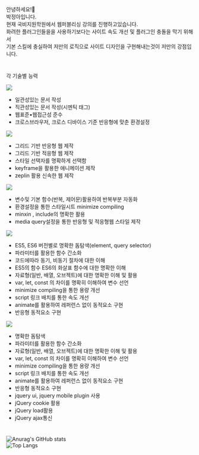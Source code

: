 <div>

안녕하세요!🤗 <br/>
박정아입니다. <br/>
현재 국비지원학원에서 웹퍼블리싱 강의를 진행하고있습니다.<br/>
화려한 플러그인들을을 사용하기보다는 사이트 속도 개선 및 플러그인 충돌을 막기 위해서 <br/>
기본 스킬에 충실하여 저만의 로직으로 사이트 디자인을 구현해내는것이 저만의 강점입니다.<br/>


 #
  각 기술별 능력 
  
  <img src="https://img.shields.io/badge/HTML5-ff0000?style=flat-square&logo=html5&logoColor=white"/>
  <ul>
    <li>일관성있는 문서 작성</li>
    <li>직관성있는 문서 작성(시멘틱 태그)</li>
    <li>웹표준•웹접근성 준수</li>
    <li>크로스브라우저, 크로스 디바이스 기준 반응형에 맞춘 환경설정</li>
  </ul>
  
  <img src="https://img.shields.io/badge/CSS3-ff4e00?style=flat-square&logo=CSS3&logoColor=white"/>
   <ul>
    <li>그리드 기반 반응형 웹 제작</li>
    <li>그리드 기반 적응형 웹 제작</li>
    <li>스타일 선택자를 명확하게 선택함</li>
    <li>keyframe을 활용한 애니메이션 제작</li>
    <li>zeplin 활용 신속한 웹 제작</li>
  </ul>
  
  <img src="https://img.shields.io/badge/SCSS-0096ff?style=flat-square&logo=Sass&logoColor=white"/>
  <ul>
    <li>변수및 기본 함수(반복, 제어문)활용하여 반복부분 자동화</li>
    <li>환경설정을 통한 스타일시트 minimize compiling</li>
    <li>minxin , include의 명확한 활용</li>
    <li>media query설정을 통한 반응형 및 적응형웹 스타일 제작</li>
  </ul>
  
  <img src="https://img.shields.io/badge/JavaScript-ffc000?style=flat-square&logo=JavaScript&logoColor=white"/>
   <ul>
    <li>ES5, ES6 버전별로 명확한 돔탐색(element, query selector)</li>
    <li>파라미터를 활용한 함수 간소화</li>
    <li>코드에따라 동기, 비동기 절차에 대한 이해</li>
    <li>ES5의 함수 ES6의 화살표 함수에 대한 명확한 이해</li>
    <li>자료형(일반, 배열, 오브젝트)에 대한 명확한 이해 및 활용</li>
    <li>var, let, const 의 차이를 명확히 이해하여 변수 선언</li>
    <li>minimize compiling을 통한 용량 개선</li>
    <li>script 링크 배치를 통한 속도 개선</li>
    <li>animate를 활용하여 레퍼런스 없이 동적요소 구현</li>
    <li>반응형 동적요소 구현</li> 
  </ul>
  
  <img src="https://img.shields.io/badge/jQuery-24ac00?style=flat-square&logo=jQuery&logoColor=white"/>
   <ul>
    <li>명확한 돔탐색</li>
    <li>파라미터를 활용한 함수 간소화</li>
    <li>자료형(일반, 배열, 오브젝트)에 대한 명확한 이해 및 활용</li>
    <li>var, let, const 의 차이를 명확히 이해하여 변수 선언</li>
    <li>minimize compiling을 통한 용량 개선</li>
    <li>script 링크 배치를 통한 속도 개선</li>
    <li>animate를 활용하여 레퍼런스 없이 동적요소 구현</li>
    <li>반응형 동적요소 구현</li> 
    <li>jquery ui, jquery mobile plugin 사용</li>
    <li>jQuery cookie 활용</li>
    <li>jQuery load활용</li>
    <li>jQuery ajax통신</li>
  </ul>
  
 #


![Anurag's GitHub stats](https://github-readme-stats.vercel.app/api?username=anniep8911&theme=moltack&show_icons=true) <br/>
![Top Langs](https://github-readme-stats.vercel.app/api/top-langs/?username=anniep8911&layout=compact&theme=moltack)

 
